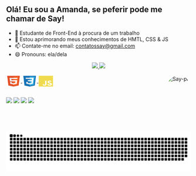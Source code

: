 ## Olá! Eu sou a Amanda, se peferir pode me chamar de Say!

- 🔭 Estudante de Front-End à procura de um trabalho
- 🌱 Estou aprimorando meus conhecimentos de HMTL, CSS & JS
- 📫 Contate-me no email: contatossay@gmail.com
- 😄 Pronouns: ela/dela

<div align="center">
  <a href="https://github.com/saakuya">
  <img height="160em" src="https://github-readme-stats.vercel.app/api?username=saakuya&show_icons=true&icon_color=cc477a&text_color=ffffff&theme=github_dark&card_width=120&title_color=cc477a&clude_all_commits=true&count_private=true"/>
  <img height="160em" src="https://github-readme-stats.vercel.app/api/top-langs/?username=saakuya&layout=compact&line_height=3&card_width=170&theme=github_dark&title_color=cc477a"/>
</div>
  
  <div style="display: inline_block"><br>
  <img align="center" alt="Say-HTML" height="30" width="40" src="https://raw.githubusercontent.com/devicons/devicon/master/icons/html5/html5-original.svg">
  <img align="center" alt="Say-CSS" height="30" width="40" src="https://raw.githubusercontent.com/devicons/devicon/master/icons/css3/css3-original.svg">
  <img align="center" alt="Say-Js" height="30" width="40" src="https://raw.githubusercontent.com/devicons/devicon/master/icons/javascript/javascript-plain.svg">
  <img align="right" alt="Say-pic" height="150" style="border-radius:50px;" src="https://cdn.discordapp.com/attachments/851596066758328320/891788716840988762/saygif-gifmaker.gif">
</div>
  </div>
  
  ##
  
 <div> 
  <a href="" target="_blank"><img src="https://img.shields.io/badge/-Instagram-%23E4405F?style=for-the-badge&logo=instagram&logoColor=white" target="_blank"></a>
  <a href="" target="_blank"><img src="https://img.shields.io/badge/Discord-7289DA?style=for-the-badge&logo=discord&logoColor=white" target="_blank"></a> 
  <a href= "mailto:contatossay@gmail.com"><img src="https://img.shields.io/badge/-Gmail-%23333?style=for-the-badge&logo=gmail&logoColor=white" target="_blank"></a>
  <a href="" target="_blank"><img src="https://img.shields.io/badge/-LinkedIn-%230077B5?style=for-the-badge&logo=linkedin&logoColor=white" target="_blank"></a> 
 
  ![Snake animation](https://github.com/saakuya/saakuya/blob/output/github-contribution-grid-snake.svg)
 
</div>
